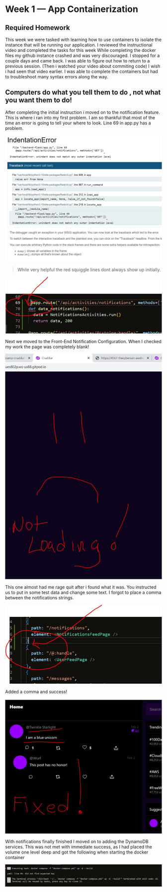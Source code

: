 # Week 1 — App Containerization
## Required Homework
  
This week we were tasked with learning how to use containers to isolate the instance that will be running our application.
I reviewed the instructional video and completed the tasks for this week
While completing the docker files my github instance crashed and was very discouraged. I stopped for a couple days and came back. 
I was able to figure out how to return to a previous session. (Then i watched your video about commiting code) I wish i had seen that video earlier. 
I was able to complete the containers but had to troubleshoot many syntax errors along the way.


## Computers do what you tell them to do , not what you want them to do!

After completing the initial instruction i moved on to the notification feature. This is where i ran into my first problem.
I am so thankful that most of the time an error is going to tell your where to look. Line 69 in app.py has a problem.

![Indentation Error](/journal/assets/apperror.JPG)

> While very helpful the red squiggle lines dont always show up initially.

![Found Error](/journal/assets/apperror2.JPG)

Next we moved to the Front-End Notification Configuration. When I checked my work the page was completely blank!

![CRUDDUR Failure](/journal/assets/apperror4.JPG)

This one almost had me rage quit after i found what it was. You instructed us to put in some test data and change some text. 
I forgot to place a comma between the notifications strings.

![Syntax Hell](/journal/assets/apperror3.JPG)

Added a comma and success!

![Happy Days](/journal/assets/appsuccess.JPG)

With notifications finally finished I moved on to adding the DynamoDB services.
This was not met with immediate success, as I had placed the volume one level deep and got the following when starting the docker container

![Volume Error](/journal/assets/apperror5.JPG)


